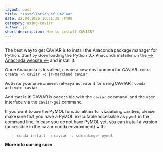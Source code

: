 ```yaml
---
layout: post
title: "Installation of CAVIAR"
date: 22.04.2020 16:31:38 -0400
category: using-caviar
author: jr
short-description: How to install CAVIAR?
---
```


-----

The best way to get CAVIAR is to install the Anaconda package manager for Python.
Start by downloading the Python 3.x Anaconda installer on the [--> Anaconda website <--](https://www.anaconda.com/distribution/) and install it.

Once Anaconda is installed, create a new environment for CAVIAR:
```conda create -n caviar -c jr-marchand caviar ```

Activate your environment (always activate it for using CAVIAR):
```conda activate caviar ```

And that is it! CAVIAR is accessible with the ```caviar``` command, and the user interface via the ```caviar-gui``` command.

If you want to use the PyMOL functionalities for vizualising cavities, please make sure that you have a PyMOL executable accessible as ```pymol``` in the command line.
In case you do not have PyMOL yet, you can install a version (accessible in the caviar conda environment) with:
> ```conda install -n caviar -c schrodinger pymol```



**More info coming soon**


